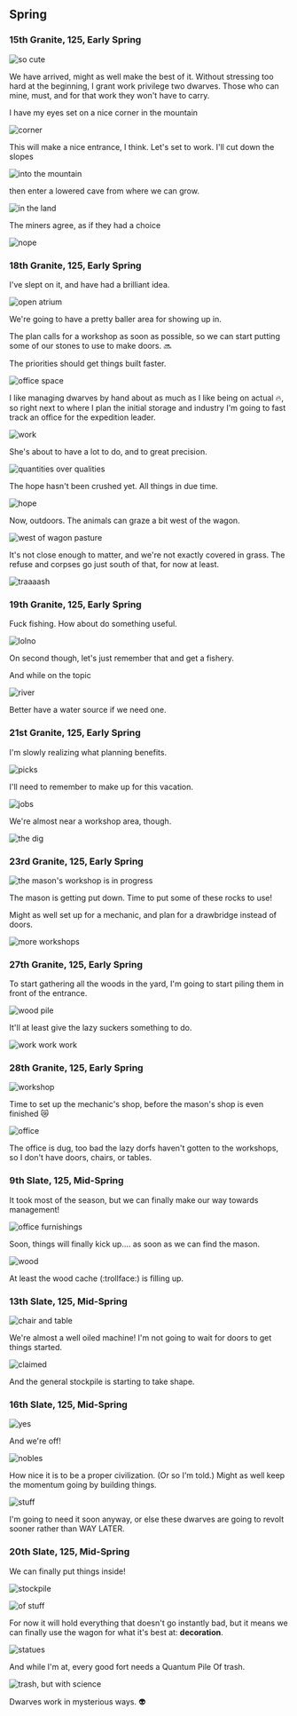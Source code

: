 Spring
------

### 15th Granite, 125, Early Spring

![so cute](http://pixxx.wtf.cat/26111L160i2q/Screen%20Recording%202015-12-09%20at%209.48.55%20PM.gif)

We have arrived, might as well make the best of it. Without stressing too hard at the beginning, I grant work privilege two dwarves. Those who can mine, must, and for that work they won't have to carry.

I have my eyes set on a nice corner in the mountain

![corner](http://pixxx.wtf.cat/1M3V2n2u1J2z/Image%202015-12-09%20at%209.53.46%20PM.png)

This will make a nice entrance, I think. Let's set to work. I'll cut down the slopes

![into the mountain](http://pixxx.wtf.cat/0C3L390k2G04/Image%202015-12-09%20at%209.57.02%20PM.png)

then enter a lowered cave from where we can grow.

![in the land](http://pixxx.wtf.cat/053E2N26451r/Image%202015-12-09%20at%209.57.09%20PM.png)

The miners agree, as if they had a choice

![nope](http://pixxx.wtf.cat/0u1R1r410n0c/Screen%20Recording%202015-12-09%20at%209.58.28%20PM.gif)

### 18th Granite, 125, Early Spring

I've slept on it, and have had a brilliant idea.

![open atrium](http://pixxx.wtf.cat/1i0N0q2x030C/Image%202015-12-10%20at%209.57.24%20PM.png)

We're going to have a pretty baller area for showing up in.

The plan calls for a workshop as soon as possible, so we can start putting some of our stones to use to make doors. :soon:

The priorities should get things built faster.

![office space](http://pixxx.wtf.cat/391v3Z1Q1936/Image%202015-12-10%20at%2010.00.52%20PM.png)

I like managing dwarves by hand about as much as I like being on actual :fire:, so right next to where I plan the initial storage and industry I'm going to fast track an office for the expedition leader.

![work](http://pixxx.wtf.cat/1U3y1R3w1c1y/Image%202015-12-10%20at%2010.03.18%20PM.png)

She's about to have a lot to do, and to great precision.

![quantities over qualities](http://pixxx.wtf.cat/1b1F2W1d2D1s/Image%202015-12-10%20at%2010.04.08%20PM.png)

The hope hasn't been crushed yet. All things in due time.

![hope](http://pixxx.wtf.cat/2v2M2p1k0m1I/Image%202015-12-10%20at%2010.05.03%20PM.png)

Now, outdoors. The animals can graze a bit west of the wagon.

![west of wagon pasture](http://pixxx.wtf.cat/0m152Z2y2p3a/Image%202015-12-10%20at%2010.15.03%20PM.png)

It's not close enough to matter, and we're not exactly covered in grass. The refuse and corpses go just south of that, for now at least.

![traaaash](http://pixxx.wtf.cat/1Z0Z050n2V3H/Image%202015-12-10%20at%2010.16.21%20PM.png)

### 19th Granite, 125, Early Spring

Fuck fishing. How about do something useful.

![lolno](http://pixxx.wtf.cat/2U261E3f2c2M/Image%202015-12-10%20at%2010.18.21%20PM.png)

On second though, let's just remember that and get a fishery.

And while on the topic

![river](http://pixxx.wtf.cat/1I2Q200p292J/Image%202015-12-10%20at%2010.19.35%20PM.png)

Better have a water source if we need one.

### 21st Granite, 125, Early Spring

I'm slowly realizing what planning benefits.

![picks](http://pixxx.wtf.cat/1J0D2i2B3u2g/Image%202015-12-10%20at%2010.21.38%20PM.png)

I'll need to remember to make up for this vacation.

![jobs](http://pixxx.wtf.cat/1t0r0D1Z0j10/Image%202015-12-10%20at%2010.20.21%20PM.png)

We're almost near a workshop area, though.

![the dig](http://pixxx.wtf.cat/0t09080k2t0m/Image%202015-12-10%20at%2010.23.34%20PM.png)

### 23rd Granite, 125, Early Spring

![the mason's workshop is in progress](http://pixxx.wtf.cat/3b0I172F3x2D/Image%202015-12-10%20at%2010.27.38%20PM.png)

The mason is getting put down. Time to put some of these rocks to use!

Might as well set up for a mechanic, and plan for a  drawbridge instead of doors.

![more workshops](http://pixxx.wtf.cat/2y3C272e2g2m/Image%202015-12-10%20at%2010.28.48%20PM.png)

### 27th Granite, 125, Early Spring

To start gathering all the woods in the yard, I'm going to start piling them in front of the entrance.

![wood pile](http://pixxx.wtf.cat/041P0k3f141V/Image%202015-12-10%20at%2010.36.09%20PM.png)

It'll at least give the lazy suckers something to do.

![work work work](http://pixxx.wtf.cat/3a1n412M1j00/Image%202015-12-10%20at%2010.37.39%20PM.png)

### 28th Granite, 125, Early Spring

![workshop](http://pixxx.wtf.cat/312J2E2U3b3d/Image%202015-12-10%20at%2010.39.03%20PM.png)

Time to set up the mechanic's shop, before the mason's shop is even finished :crying_cat_face:

![office](http://f.cl.ly/items/22043b1f2W1S3P1M3o2X/Image%202015-12-10%20at%2010.40.55%20PM.png)

The office is dug, too bad the lazy dorfs haven't gotten to the workshops, so I don't have doors, chairs, or tables.

### 9th Slate, 125, Mid-Spring

It took most of the season, but we can finally make our way towards management!

![office furnishings](http://pixxx.wtf.cat/3M3n3m240R25/Screen%20Recording%202015-12-10%20at%2010.46.34%20PM.gif)

Soon, things will finally kick up.... as soon as we can find the mason.

![wood](http://pixxx.wtf.cat/2m1Q2P3o3P0U/Image%202015-12-10%20at%2010.49.14%20PM.png)

At least the wood cache (:trollface:) is filling up.

### 13th Slate, 125, Mid-Spring

![chair and table](http://pixxx.wtf.cat/1p293G3X1x0i/Image%202015-12-10%20at%2010.50.19%20PM.png)

We're almost a well oiled machine! I'm not going to wait for doors to get things started.

![claimed](http://pixxx.wtf.cat/412g280S3a0d/Image%202015-12-10%20at%2010.52.08%20PM.png)

And the general stockpile is starting to take shape.

### 16th Slate, 125, Mid-Spring

![yes](http://pixxx.wtf.cat/211M2P1U3d3Y/Image%202015-12-10%20at%2010.53.42%20PM.png)

And we're off!

![nobles](http://pixxx.wtf.cat/1W1o0z06132H/Image%202015-12-10%20at%2010.54.04%20PM.png)

How nice it is to be a proper civilization. (Or so I'm told.) Might as well keep the momentum going by building things.

![stuff](http://pixxx.wtf.cat/41163V1n1y3U/Image%202015-12-10%20at%2010.55.58%20PM.png)

I'm going to need it soon anyway, or else these dwarves are going to revolt sooner rather than WAY LATER.

### 20th Slate, 125, Mid-Spring

We can finally put things inside!

![stockpile](http://pixxx.wtf.cat/1C0R1k143u0N/Image%202015-12-10%20at%2010.59.28%20PM.png)

![of stuff](http://pixxx.wtf.cat/1W2m2k1q011g/Image%202015-12-10%20at%2010.59.20%20PM.png)

For now it will hold everything that doesn't go instantly bad, but it means we can finally use the wagon for what it's best at: **decoration**.

![statues](http://pixxx.wtf.cat/040n242S2E10/Image%202015-12-10%20at%2011.01.03%20PM.png)

And while I'm at, every good fort needs a Quantum Pile Of trash.

![trash, but with science](http://f.cl.ly/items/1O3M1z1G1N0S2k1E1Q3Q/Image%202015-12-10%20at%2011.02.57%20PM.png)

Dwarves work in mysterious ways. :alien:
